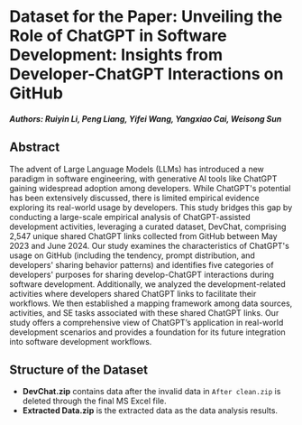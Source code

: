 # Dataset for the Paper: Unveiling the Role of ChatGPT in Software Development: Insights from Developer-ChatGPT Interactions on GitHub

##### Authors: Ruiyin Li, Peng Liang, Yifei Wang, Yangxiao Cai, Weisong Sun

## Abstract
The advent of Large Language Models (LLMs) has introduced a new paradigm in software engineering, with generative AI tools like ChatGPT gaining widespread adoption among developers. While ChatGPT's potential has been extensively discussed, there is limited empirical evidence exploring its real-world usage by developers. This study bridges this gap by conducting a large-scale empirical analysis of ChatGPT-assisted development activities, leveraging a curated dataset, DevChat, comprising 2,547 unique shared ChatGPT links collected from GitHub between May 2023 and June 2024. Our study examines the characteristics of ChatGPT's usage on GitHub (including the tendency, prompt distribution, and developers' sharing behavior patterns) and identifies five categories of developers' purposes for sharing develop-ChatGPT interactions during software development. Additionally, we analyzed the development-related activities where developers shared ChatGPT links to facilitate their workflows. We then established a mapping framework among data sources, activities, and SE tasks associated with these shared ChatGPT links. Our study offers a comprehensive view of ChatGPT’s application in real-world development scenarios and provides a foundation for its future integration into software development workflows.

## Structure of the Dataset
<!--
* **Initial Dataset** contains the original data collected from GitHub without cleaning.
* **After clean.zip** contains data after the initial cleaning of `Initial Dataset.zip`.
-->
* **DevChat.zip** contains data after the invalid data in `After clean.zip` is deleted through the final MS Excel file.
* **Extracted Data.zip** is the extracted data as the data analysis results.
